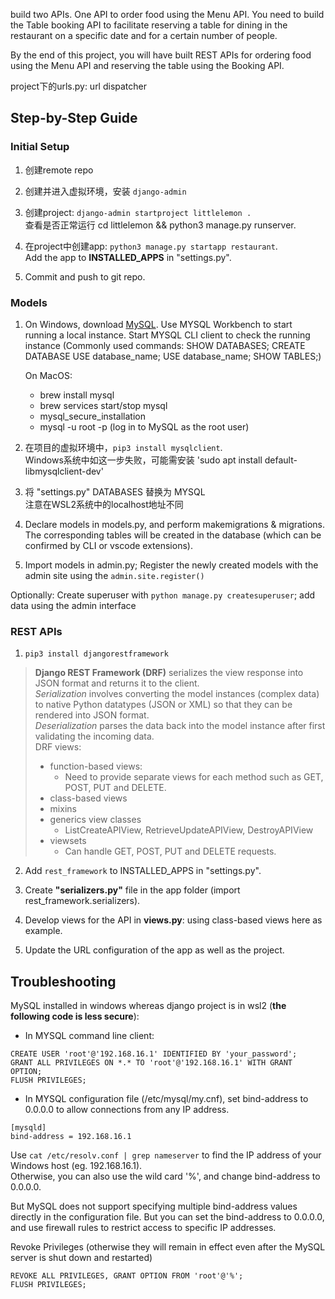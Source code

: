 

build two APIs. One API to order food using the Menu API. You need to build the Table booking API to facilitate reserving a table for dining in the restaurant on a specific date and for a certain number of people.

By the end of this project, you will have built REST APIs for ordering food using the Menu API and reserving the table using the Booking API. 

project下的urls.py: url dispatcher

## Step-by-Step Guide

### Initial Setup

1. 创建remote repo

2. 创建并进入虚拟环境，安装 `django-admin`


3. 创建project: `django-admin startproject littlelemon .`  
    查看是否正常运行 cd littlelemon && python3 manage.py runserver.

4. 在project中创建app: `python3 manage.py startapp restaurant`.   
    Add the app to **INSTALLED_APPS** in "settings.py".  

5. Commit and push to git repo.


### Models

1. On Windows, download [MySQL](https://www.mysql.com/downloads/). Use MYSQL Workbench to start running a local instance. Start MYSQL CLI client to check the running instance (Commonly used commands: SHOW DATABASES; CREATE DATABASE USE database_name; USE database_name; SHOW TABLES;)   

    On MacOS: 
    * brew install mysql
    * brew services start/stop mysql
    * mysql_secure_installation 
    * mysql -u root -p (log in to MySQL as the root user)


2. 在项目的虚拟环境中，`pip3 install mysqlclient`.      
    Windows系统中如这一步失败，可能需安装 'sudo apt install default-libmysqlclient-dev'  
    
3. 将 "settings.py" DATABASES 替换为 MYSQL    
    注意在WSL2系统中的localhost地址不同   
    

4. Declare models in models.py, and perform makemigrations & migrations. The corresponding tables will be created in the database (which can be confirmed by CLI or vscode extensions).

5. Import models in admin.py; Register the newly created models with the admin site using the `admin.site.register()`

Optionally: Create superuser with `python manage.py createsuperuser`; add data using the admin interface


### REST APIs

1. `pip3 install djangorestframework`

> **Django REST Framework (DRF)** serializes the view response into JSON format and returns it to the client.  
> _Serialization_ involves converting the model instances (complex data) to native Python datatypes (JSON or XML) so that they can be rendered into JSON format.  
> _Deserialization_ parses the data back into the model instance after first validating the incoming data.  
> DRF views:    
> * function-based views:   
>    * Need to provide separate views for each method such as GET, POST, PUT and DELETE.
> * class-based views   
> * mixins
> * generics view classes
>      * ListCreateAPIView, RetrieveUpdateAPIView, DestroyAPIView
> * viewsets
>   * Can handle GET, POST, PUT and DELETE requests.

2. Add `rest_framework` to INSTALLED_APPS in "settings.py". 

3. Create **"serializers.py"** file in the app folder (import rest_framework.serializers).

4. Develop views for the API in **views.py**: using class-based views here as example.  
    

5. Update the URL configuration of the app as well as the project.

## Troubleshooting

MySQL installed in windows whereas django project is in wsl2 (**the following code is less secure**):
* In MYSQL command line client:
```
CREATE USER 'root'@'192.168.16.1' IDENTIFIED BY 'your_password';
GRANT ALL PRIVILEGES ON *.* TO 'root'@'192.168.16.1' WITH GRANT OPTION;
FLUSH PRIVILEGES;
```

* In MYSQL configuration file (/etc/mysql/my.cnf), set bind-address to 0.0.0.0 to allow connections from any IP address.
```
[mysqld]
bind-address = 192.168.16.1
```

Use `cat /etc/resolv.conf | grep nameserver` to find the IP address of your Windows host (eg. 192.168.16.1).  
Otherwise, you can also use the wild card '%', and change bind-address to 0.0.0.0.  

But MySQL does not support specifying multiple bind-address values directly in the configuration file. But you can set the bind-address to 0.0.0.0, and use firewall rules to restrict access to specific IP addresses.



Revoke Privileges (otherwise they will remain in effect even after the MySQL server is shut down and restarted)

```
REVOKE ALL PRIVILEGES, GRANT OPTION FROM 'root'@'%';
FLUSH PRIVILEGES;
```